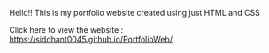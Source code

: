 Hello!! This is my portfolio website created using just HTML and CSS

Click here to view the website : https://siddhant0045.github.io/PortfolioWeb/
